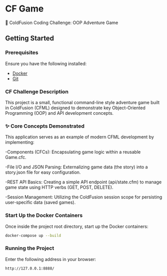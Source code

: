 # CF Game
🏰 ColdFusion Coding Challenge: OOP Adventure Game
## Getting Started

### Prerequisites
Ensure you have the following installed:
- [Docker](https://www.docker.com/get-started)
- [Git](https://git-scm.com/)
### CF Challenge Description 
This project is a small, functional command-line style adventure game built in ColdFusion (CFML) designed to demonstrate key Object-Oriented Programming (OOP) and API development concepts.

###  ✨ Core Concepts Demonstrated
This application serves as an example of modern CFML development by implementing:

-Components (CFCs): Encapsulating game logic within a reusable Game.cfc.

-File I/O and JSON Parsing: Externalizing game data (the story) into a story.json file for easy configuration.

-REST API Basics: Creating a simple API endpoint (api/state.cfm) to manage game state using HTTP verbs (GET, POST, DELETE).

-Session Management: Utilizing the ColdFusion session scope for persisting user-specific data (saved games).

### Start Up the Docker Containers

Once inside the project root directory, start up the Docker containers:

```bash
docker-compose up --build
```


### Running the Project

Enter the following address in your browser:

```http://127.0.0.1:8888/```

